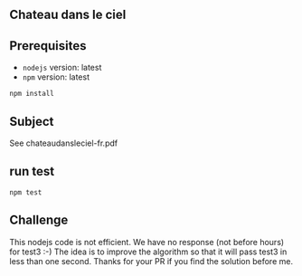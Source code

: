 ## Chateau dans le ciel

## Prerequisites

- `nodejs` version: latest
- `npm` version: latest

```
npm install
```
## Subject

See chateaudansleciel-fr.pdf

## run test

```
npm test
```

## Challenge

This nodejs code is not efficient. We have no response (not before hours) for test3 :-) 
The idea is to improve the algorithm so that it will pass test3 in less than one second.
Thanks for your PR if you find the solution before me.